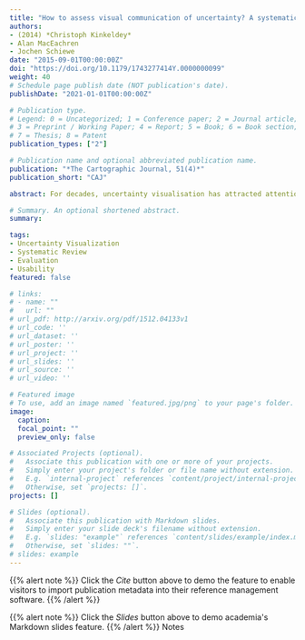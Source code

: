 ```yaml
---
title: "How to assess visual communication of uncertainty? A systematic review of geospatial uncertainty visualisation user studies"
authors:
- (2014) *Christoph Kinkeldey*
- Alan MacEachren
- Jochen Schiewe
date: "2015-09-01T00:00:00Z"
doi: "https://doi.org/10.1179/1743277414Y.0000000099"
weight: 40
# Schedule page publish date (NOT publication's date).
publishDate: "2021-01-01T00:00:00Z"

# Publication type.
# Legend: 0 = Uncategorized; 1 = Conference paper; 2 = Journal article;
# 3 = Preprint / Working Paper; 4 = Report; 5 = Book; 6 = Book section;
# 7 = Thesis; 8 = Patent
publication_types: ["2"]

# Publication name and optional abbreviated publication name.
publication: "*The Cartographic Journal, 51(4)*"
publication_short: "CAJ"

abstract: For decades, uncertainty visualisation has attracted attention in disciplines such as cartography and geographic visualisation, scientific visualisation and information visualisation. Most of this research deals with the development of new approaches to depict uncertainty visually; only a small part is concerned with empirical evaluation of such techniques. This systematic review aims to summarize past user studies and describe their characteristics and findings, focusing on the field of geographic visualisation and cartography and thus on displays containing geospatial uncertainty. From a discussion of the main findings, we derive lessons learned and recommendations for future evaluation in the field of uncertainty visualisation. We highlight the importance of user tasks for successful solutions and recommend moving towards task-centered typologies to support systematic evaluation in the field of uncertainty visualisation.

# Summary. An optional shortened abstract.
summary:

tags:
- Uncertainty Visualization
- Systematic Review
- Evaluation
- Usability
featured: false

# links:
# - name: ""
#   url: ""
# url_pdf: http://arxiv.org/pdf/1512.04133v1
# url_code: ''
# url_dataset: ''
# url_poster: ''
# url_project: ''
# url_slides: ''
# url_source: ''
# url_video: ''

# Featured image
# To use, add an image named `featured.jpg/png` to your page's folder.
image:
  caption:
  focal_point: ""
  preview_only: false

# Associated Projects (optional).
#   Associate this publication with one or more of your projects.
#   Simply enter your project's folder or file name without extension.
#   E.g. `internal-project` references `content/project/internal-project/index.md`.
#   Otherwise, set `projects: []`.
projects: []

# Slides (optional).
#   Associate this publication with Markdown slides.
#   Simply enter your slide deck's filename without extension.
#   E.g. `slides: "example"` references `content/slides/example/index.md`.
#   Otherwise, set `slides: ""`.
# slides: example
---
```


{{% alert note %}}
Click the *Cite* button above to demo the feature to enable visitors to import publication metadata into their reference management software.
{{% /alert %}}

{{% alert note %}}
Click the *Slides* button above to demo academia's Markdown slides feature.
{{% /alert %}}
Notes
